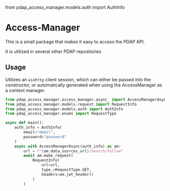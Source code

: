 from pdap_access_manager.models.auth import AuthInfo

# Access-Manager

This is a small package that makes it easy to access the PDAP API.

It is utilized in several other PDAP repositories


## Usage

Utilizes an `aiohttp` client session, which can either be passed into the constructor, or automatically generated when using the AccessManager as a context manager.

```python
from pdap_access_manager.access_manager.async_ import AccessManagerAsync
from pdap_access_manager.models.request import RequestInfo
from pdap_access_manager.models.auth import AuthInfo
from pdap_access_manager.enums import RequestType

async def main():
    auth_info = AuthInfo(
        email="email",
        password="password"
    )
    async with AccessManagerAsync(auth_info) as am:
        url = f"{am.data_sources_url}/search/follow"
        await am.make_request(
            RequestInfo(
                url=url,
                type_=RequestType.GET,
                headers=am.jwt_header()
            )
        )

```